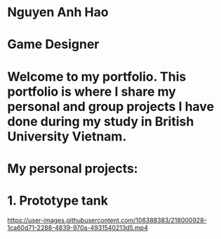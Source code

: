 # Nguyen Anh Hao
# Game Designer
# Welcome to my portfolio. This portfolio is where I share my personal and group projects I have done during my study in British University Vietnam.
# My personal projects:
# 1. Prototype tank
https://user-images.githubusercontent.com/106388383/218000928-1ca60d71-2288-4839-970a-4931540213d5.mp4
